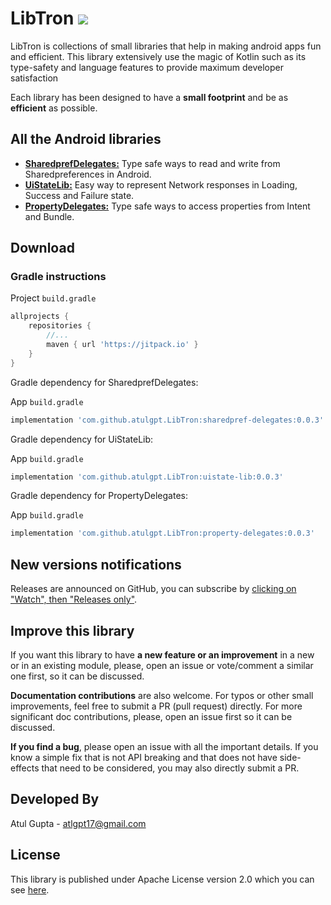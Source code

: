 # LibTron [![](https://jitpack.io/v/atulgpt/LibTron.svg)](https://jitpack.io/#atulgpt/LibTron)

LibTron is collections of small libraries that help in making android apps fun and efficient. This library extensively use the magic of Kotlin such as its type-safety and language features to provide maximum developer satisfaction

Each library has been designed to have a **small footprint** and be as **efficient** as possible.

## All the Android libraries

- **[SharedprefDelegates:](libraries/sharedpref-delegates)** Type safe ways to read and write from Sharedpreferences in Android.
- **[UiStateLib:](libraries/uistate-lib)** Easy way to represent Network responses in Loading, Success and Failure state.
- **[PropertyDelegates:](libraries/property-delegates)** Type safe ways to access properties from Intent and Bundle.

## Download

### Gradle instructions

Project `build.gradle` 

```groovy
allprojects {
	repositories {
		//...
		maven { url 'https://jitpack.io' }
	}
}
```

Gradle dependency for SharedprefDelegates:

App `build.gradle`
```groovy
implementation 'com.github.atulgpt.LibTron:sharedpref-delegates:0.0.3'
```

Gradle dependency for UiStateLib:

App `build.gradle`
```groovy
implementation 'com.github.atulgpt.LibTron:uistate-lib:0.0.3'
```

Gradle dependency for PropertyDelegates:

App `build.gradle`
```groovy
implementation 'com.github.atulgpt.LibTron:property-delegates:0.0.3'
```

## New versions notifications
Releases are announced on GitHub, you can subscribe by [clicking on "Watch", then "Releases only"](
https://docs.github.com/en/github/managing-subscriptions-and-notifications-on-github/viewing-your-subscriptions#configuring-your-watch-settings-for-an-individual-repository
).

## Improve this library
If you want this library to have **a new feature or an improvement** in a
new or in an existing module, please, open an issue or vote/comment a
similar one first, so it can be discussed.

**Documentation contributions** are also welcome.
For typos or other small improvements, feel free to submit a PR
(pull request) directly.
For more significant doc contributions, please, open an issue first so it
can be discussed.

**If you find a bug**, please open an issue with all the important details.
If you know a simple fix that is not API breaking and that does not have
side-effects that need to be considered, you may also directly submit a PR.

## Developed By

Atul Gupta - <atlgpt17@gmail.com>

## License
This library is published under Apache License version 2.0 which you can see
[here](https://github.com/atulgpt/LibTron/blob/master/LICENSE.txt).
